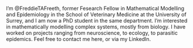 I’m @FreddieTAFreeth, former Fesearch Fellow in Mathematical Modelling and Epidemiology in the School of Veterinary Medicine at the University of Surrey, and I am now a PhD student in the same department. I’m interested in mathematically modelling complex systems, mostly from biology. I have worked on projects ranging from neuroscience, to ecology, to parasitic epidemics. Feel free to contact me here, or via my LinkedIn.
